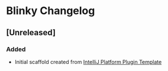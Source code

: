 <!-- Keep a Changelog guide -> https://keepachangelog.com -->

# Blinky Changelog

## [Unreleased]
### Added
- Initial scaffold created from [IntelliJ Platform Plugin Template](https://github.com/JetBrains/intellij-platform-plugin-template)
